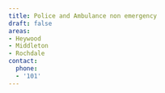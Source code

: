 ```yaml
---
title: Police and Ambulance non emergency
draft: false
areas:
- Heywood
- Middleton
- Rochdale
contact:
  phone:
  - '101'
---
```


